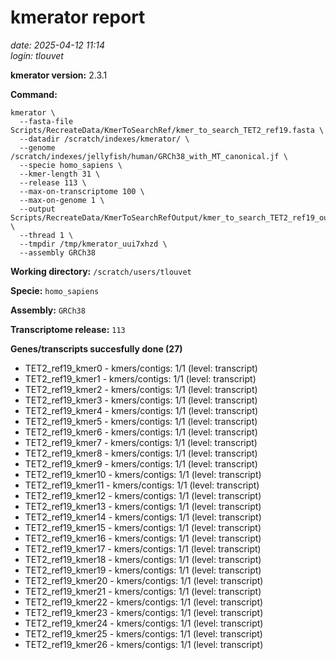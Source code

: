 # kmerator report
*date: 2025-04-12 11:14*  
*login: tlouvet*

**kmerator version:** 2.3.1

**Command:**

```
kmerator \
  --fasta-file Scripts/RecreateData/KmerToSearchRef/kmer_to_search_TET2_ref19.fasta \
  --datadir /scratch/indexes/kmerator/ \
  --genome /scratch/indexes/jellyfish/human/GRCh38_with_MT_canonical.jf \
  --specie homo_sapiens \
  --kmer-length 31 \
  --release 113 \
  --max-on-transcriptome 100 \
  --max-on-genome 1 \
  --output Scripts/RecreateData/KmerToSearchRefOutput/kmer_to_search_TET2_ref19_output \
  --thread 1 \
  --tmpdir /tmp/kmerator_uui7xhzd \
  --assembly GRCh38
```

**Working directory:** `/scratch/users/tlouvet`

**Specie:** `homo_sapiens`

**Assembly:** `GRCh38`

**Transcriptome release:** `113`

**Genes/transcripts succesfully done (27)**

- TET2_ref19_kmer0 - kmers/contigs: 1/1 (level: transcript)
- TET2_ref19_kmer1 - kmers/contigs: 1/1 (level: transcript)
- TET2_ref19_kmer2 - kmers/contigs: 1/1 (level: transcript)
- TET2_ref19_kmer3 - kmers/contigs: 1/1 (level: transcript)
- TET2_ref19_kmer4 - kmers/contigs: 1/1 (level: transcript)
- TET2_ref19_kmer5 - kmers/contigs: 1/1 (level: transcript)
- TET2_ref19_kmer6 - kmers/contigs: 1/1 (level: transcript)
- TET2_ref19_kmer7 - kmers/contigs: 1/1 (level: transcript)
- TET2_ref19_kmer8 - kmers/contigs: 1/1 (level: transcript)
- TET2_ref19_kmer9 - kmers/contigs: 1/1 (level: transcript)
- TET2_ref19_kmer10 - kmers/contigs: 1/1 (level: transcript)
- TET2_ref19_kmer11 - kmers/contigs: 1/1 (level: transcript)
- TET2_ref19_kmer12 - kmers/contigs: 1/1 (level: transcript)
- TET2_ref19_kmer13 - kmers/contigs: 1/1 (level: transcript)
- TET2_ref19_kmer14 - kmers/contigs: 1/1 (level: transcript)
- TET2_ref19_kmer15 - kmers/contigs: 1/1 (level: transcript)
- TET2_ref19_kmer16 - kmers/contigs: 1/1 (level: transcript)
- TET2_ref19_kmer17 - kmers/contigs: 1/1 (level: transcript)
- TET2_ref19_kmer18 - kmers/contigs: 1/1 (level: transcript)
- TET2_ref19_kmer19 - kmers/contigs: 1/1 (level: transcript)
- TET2_ref19_kmer20 - kmers/contigs: 1/1 (level: transcript)
- TET2_ref19_kmer21 - kmers/contigs: 1/1 (level: transcript)
- TET2_ref19_kmer22 - kmers/contigs: 1/1 (level: transcript)
- TET2_ref19_kmer23 - kmers/contigs: 1/1 (level: transcript)
- TET2_ref19_kmer24 - kmers/contigs: 1/1 (level: transcript)
- TET2_ref19_kmer25 - kmers/contigs: 1/1 (level: transcript)
- TET2_ref19_kmer26 - kmers/contigs: 1/1 (level: transcript)
